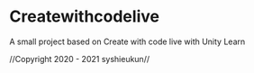 # Createwithcodelive
A small project based on Create with code live with Unity Learn



//Copyright 2020 - 2021 syshieukun//
